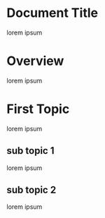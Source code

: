# Document Title

lorem ipsum

# Overview

lorem ipsum 

# First Topic

lorem ipsum 

## sub topic 1

lorem ipsum 

## sub topic 2

lorem ipsum 


